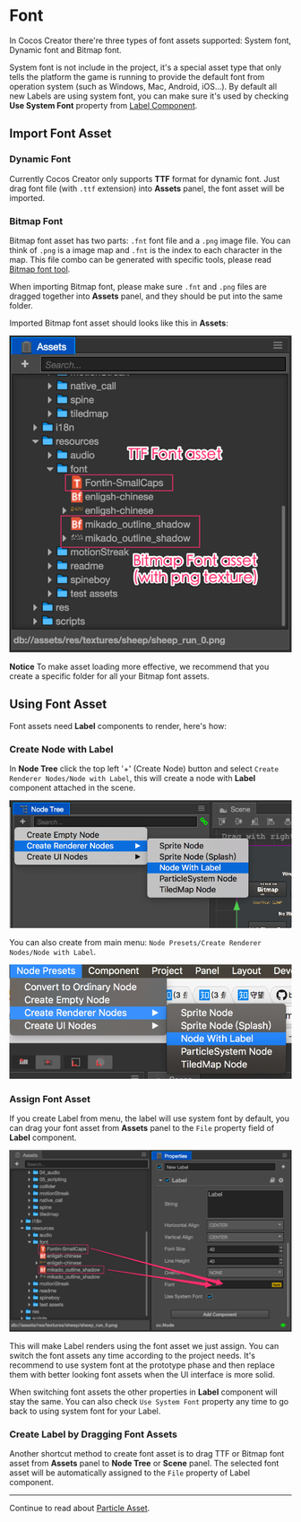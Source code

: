 # Font

In Cocos Creator there're three types of font assets supported: System font, Dynamic font and Bitmap font.

System font is not include in the project, it's a special asset type that only tells the platform the game is running to provide the default font from operation system (such as Windows, Mac, Android, iOS...). By default all new Labels are using system font, you can make sure it's used by checking **Use System Font** property from [Label Component](../components/label.md).


## Import Font Asset

### Dynamic Font

Currently Cocos Creator only supports **TTF** format for dynamic font. Just drag font file (with `.ttf` extension) into **Assets** panel, the font asset will be imported.

### Bitmap Font

Bitmap font asset has two parts: `.fnt` font file and a `.png` image file. You can think of `.png` is a image map and `.fnt` is the index to each character in the map. This file combo can be generated with specific tools, please read [Bitmap font tool](../getting-started/support.md#--7).

When importing Bitmap font, please make sure `.fnt` and `.png` files are dragged together into **Assets** panel, and they should be put into the same folder.

Imported Bitmap font asset should looks like this in **Assets**:

![imported font asset](font/imported.png)

**Notice** To make asset loading more effective, we recommend that you create a specific folder for all your Bitmap font assets.

## Using Font Asset

Font assets need **Label** components to render, here's how:

### Create Node with Label

In **Node Tree** click the top left '+' (Create Node) button and select `Create Renderer Nodes/Node with Label`, this will create a node with **Label** component attached in the scene.

![from hierarchy](font/create_label.png)

You can also create from main menu: `Node Presets/Create Renderer Nodes/Node with Label`.

![from main menu](font/create_label_main_menu.png)

### Assign Font Asset

If you create Label from menu, the label will use system font by default, you can drag your font asset from **Assets** panel to the `File` property field of **Label** component.

![assign font file](font/assign_font_file.png)

This will make Label renders using the font asset we just assign. You can switch the font assets any time according to the project needs. It's recommend to use system font at the prototype phase and then replace them with better looking font assets when the UI interface is more solid.

When switching font assets the other properties in **Label** component will stay the same. You can also check `Use System Font` property any time to go back to using system font for your Label.

### Create Label by Dragging Font Assets

Another shortcut method to create font asset is to drag TTF or Bitmap font asset from **Assets** panel to **Node Tree** or **Scene** panel. The selected font asset will be automatically assigned to the `File` property of Label component.


<hr>

Continue to read about [Particle Asset](particle.md).